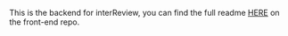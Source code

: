This is the backend for interReview, you can find the full readme [HERE](https://github.com/Tonyaap/InterReview-frontend) on the front-end repo.
